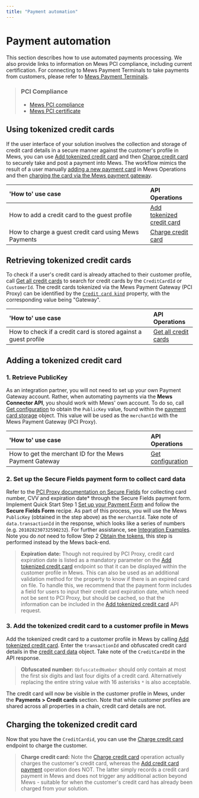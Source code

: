 ```yaml
---
title: "Payment automation"
---
```


# Payment automation

This section describes how to use automated payments processing. We also provide links to information on Mews PCI compliance, including current certification. For connecting to Mews Payment Terminals to take payments from customers, please refer to [Mews Payment Terminals](../use-cases/mews-terminals.md).

> ### PCI Compliance
> * [Mews PCI compliance](https://help.mews.com/s/article/pci-compliance?language=en_US)
> * [Mews PCI certificate](https://www.mews.com/en/platform-documentation)

## Using tokenized credit cards

If the user interface of your solution involves the collection and storage of credit card details in a secure manner against the customer's profile in Mews, you can use [Add tokenized credit card](../operations/creditcards.md#add-tokenized-credit-card) and then [Charge credit card](../operations/creditcards.md#charge-credit-card) to securely take and post a payment into Mews.
The workflow mimics the result of a user manually [adding a new payment card](https://mews.force.com/s/article/add-a-new-payment-card?language=en_US) in Mews Operations and then [charging the card via the Mews payment gateway](https://help.mews.com/s/article/take-a-payment?language=en_US).

| <div style="width:350px">'How to' use case</div> | API Operations |
| :-- | :-- |
| How to add a credit card to the guest profile | [Add tokenized credit card](../operations/creditcards.md#add-tokenized-credit-card) |
| How to charge a guest credit card using Mews Payments | [Charge credit card](../operations/creditcards.md#charge-credit-card) |

## Retrieving tokenized credit cards

To check if a user's credit card is already attached to their customer profile, call [Get all credit cards](../operations/creditcards.md#get-all-credit-cards) to search for credit cards by the `CreditCardId` or `CustomerId`. The credit cards tokenized via the Mews Payment Gateway (PCI Proxy) can be identified by the [`Credit card kind`](../operations/creditcards.md#credit-card-kind) property, with the corresponding value being "Gateway".

| <div style="width:350px">'How to' use case</div> | API Operations |
| :-- | :-- |
| How to check if a credit card is stored against a guest profile | [Get all credit cards](../operations/creditcards.md#get-all-credit-cards) |

## Adding a tokenized credit card

### 1. Retrieve PublicKey

As an integration partner, you will not need to set up your own Payment Gateway account. Rather, when automating payments via the __Mews Connector API__, you should work with Mews' own account. To do so, call [Get configuration](../operations/configuration.md#get-configuration) to obtain the `PublicKey` value, found within the [payment card storage](../operations/configuration.md#payment-card-storage) object. This value will be used as the `merchantId` with the Mews Payment Gateway (PCI Proxy).

| <div style="width:350px">'How to' use case</div> | API Operations |
| :-- | :-- |
| How to get the merchant ID for the Mews Payment Gateway | [Get configuration](../operations/configuration.md#get-configuration) |

### 2. Set up the Secure Fields payment form to collect card data

Refer to the [PCI Proxy documentation on Secure Fields](https://docs.pci-proxy.com/docs/secure-fields) for collecting card number, CVV and expiration date\* through the Secure Fields payment form.
Implement Quick Start Step 1 [Set up your Payment Form](https://docs.pci-proxy.com/docs/secure-fields-quick-start) and follow the **Secure Fields Form** recipe. As part of this process, you will use the Mews `PublicKey` (obtained in the step above) as the `merchantId`.
Take note of `data.transactionId` in the response, which looks like a series of numbers (e.g. `201028230732590232`).
For further assistance, see [Integration Examples](https://docs.pci-proxy.com/docs/secure-fields-examples).
Note you do _not_ need to follow Step 2 [Obtain the tokens](https://docs.pci-proxy.com/docs/secure-fields-quick-start), this step is performed instead by the Mews back-end.

> **Expiration date:**
> Though not required by PCI Proxy, credit card expiration date is listed as a mandatory parameter on the [Add tokenized credit card](../operations/creditcards.md#add-tokenized-credit-card) endpoint so that it can be displayed within the customer profile in Mews. This can also be used as an additional validation method for the property to know if there is an expired card on file.
> To handle this, we recommend that the payment form includes a field for users to input their credit card expiration date, which need not be sent to PCI Proxy, but should be cached, so that the information can be included in the [Add tokenized credit card](../operations/creditcards.md#add-tokenized-credit-card) API request.

### 3. Add the tokenized credit card to a customer profile in Mews

Add the tokenized credit card to a customer profile in Mews by calling [Add tokenized credit card](../operations/creditcards.md#add-tokenized-credit-card). Enter the `transactionId` and obfuscated credit card details in the [credit card data](../operations/creditcards.md#credit-card-data) object. Take note of the `CreditCardId` in the API response.

> **Obfuscated number:**
> `ObfuscatedNumber` should only contain at most the first six digits and last four digits of a credit card. Alternatively replacing the entire string value with 16 asterisks `*` is also acceptable.

The credit card will now be visible in the customer profile in Mews, under the __Payments > Credit cards__ section.
Note that while customer profiles are shared across all properties in a chain, credit card details are not. 

## Charging the tokenized credit card

Now that you have the `CreditCardid`, you can use the [Charge credit card](../operations/creditcards.md#charge-credit-card) endpoint to charge the customer. 

> **Charge credit card:**
> Note the [Charge credit card](../operations/creditcards.md#charge-credit-card) operation actually charges the customer's credit card, whereas the [Add credit card payment](../operations/payments.md#add-credit-card-payment) operation does NOT.
> The latter simply records a credit card payment in Mews and does not trigger any additional action beyond Mews - suitable for when the customer's credit card has already been charged from your solution.
